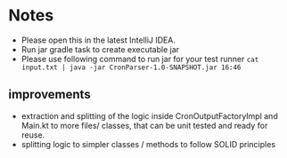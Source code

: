 # Notes

- Please open this in the latest IntelliJ IDEA.
- Run jar gradle task to create executable jar
- Please use following command to run jar for your test 
runner ```cat input.txt | java -jar CronParser-1.0-SNAPSHOT.jar 16:46```

## improvements
 - extraction and splitting of the logic inside CronOutputFactoryImpl and Main.kt to more files/ classes, that can be unit tested and ready for reuse.
 - splitting logic to simpler classes / methods to follow SOLID principles
